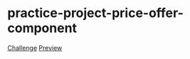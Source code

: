 # practice-project-price-offer-component
 
[Challenge](https://www.frontendmentor.io/challenges/single-price-grid-component-5ce41129d0ff452fec5abbbc)
[Preview](https://webbees-development.github.io/practice-project-price-offer-component/)
